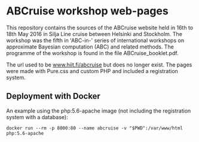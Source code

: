 # ABCruise workshop web-pages

This repository contains the sources of the ABCruise website held in 16th to 18th May 2016 in Silja Line cruise between Helsinki and Stockholm. 
The workshop was the fifth in 'ABC-in-' series of international workshops on approximate Bayesian computation (ABC) and related methods.
The programme of the workshop is found in the file ABCruise_booklet.pdf.

The url used to be www.hiit.fi/abcruise but does no longer exist.
The pages were made with Pure.css and custom PHP and included a registration system.


## Deployment with Docker

An example using the php:5.6-apache image (not including the registration system with a database):

```
docker run --rm -p 8000:80 --name abcruise -v "$PWD":/var/www/html php:5.6-apache
```

